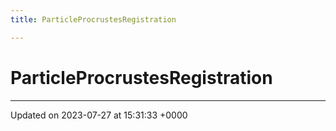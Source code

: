 ```yaml
---
title: ParticleProcrustesRegistration

---
```


# ParticleProcrustesRegistration





-------------------------------

Updated on 2023-07-27 at 15:31:33 +0000